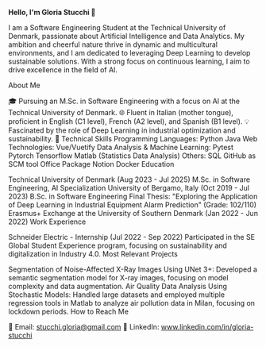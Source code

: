 **Hello, I'm Gloria Stucchi 👋**

I am a Software Engineering Student at the Technical University of Denmark, passionate about Artificial Intelligence and Data Analytics. My ambition and cheerful nature thrive in dynamic and multicultural environments, and I am dedicated to leveraging Deep Learning to develop sustainable solutions. With a strong focus on continuous learning, I aim to drive excellence in the field of AI.

About Me

🎓 Pursuing an M.Sc. in Software Engineering with a focus on AI at the Technical University of Denmark.
🌐 Fluent in Italian (mother tongue), proficient in English (C1 level), French (A2 level), and Spanish (B1 level).
💡 Fascinated by the role of Deep Learning in industrial optimization and sustainability.
🚀 Technical Skills
Programming Languages:
Python
Java
Web Technologies:
Vue/Vuetify
Data Analysis & Machine Learning:
Pytest
Pytorch
Tensorflow
Matlab (Statistics Data Analysis)
Others:
SQL
GitHub as SCM tool
Office Package
Notion
Docker
Education

Technical University of Denmark (Aug 2023 - Jul 2025)
M.Sc. in Software Engineering, AI Specialization
University of Bergamo, Italy (Oct 2019 - Jul 2023)
B.Sc. in Software Engineering
Final Thesis: "Exploring the Application of Deep Learning in Industrial Equipment Alarm Prediction" (Grade: 102/110)
Erasmus+ Exchange at the University of Southern Denmark (Jan 2022 - Jun 2022)
Work Experience

Schneider Electric - Internship (Jul 2022 - Sep 2022)
Participated in the SE Global Student Experience program, focusing on sustainability and digitalization in Industry 4.0.
Most Relevant Projects

Segmentation of Noise-Affected X-Ray Images Using UNet 3+:
Developed a semantic segmentation model for X-ray images, focusing on model complexity and data augmentation.
Air Quality Data Analysis Using Stochastic Models:
Handled large datasets and employed multiple regression tools in Matlab to analyze air pollution data in Milan, focusing on lockdown periods.
How to Reach Me

📧 Email: stucchi.gloria@gmail.com
🔗 LinkedIn: www.linkedin.com/in/gloria-stucchi
